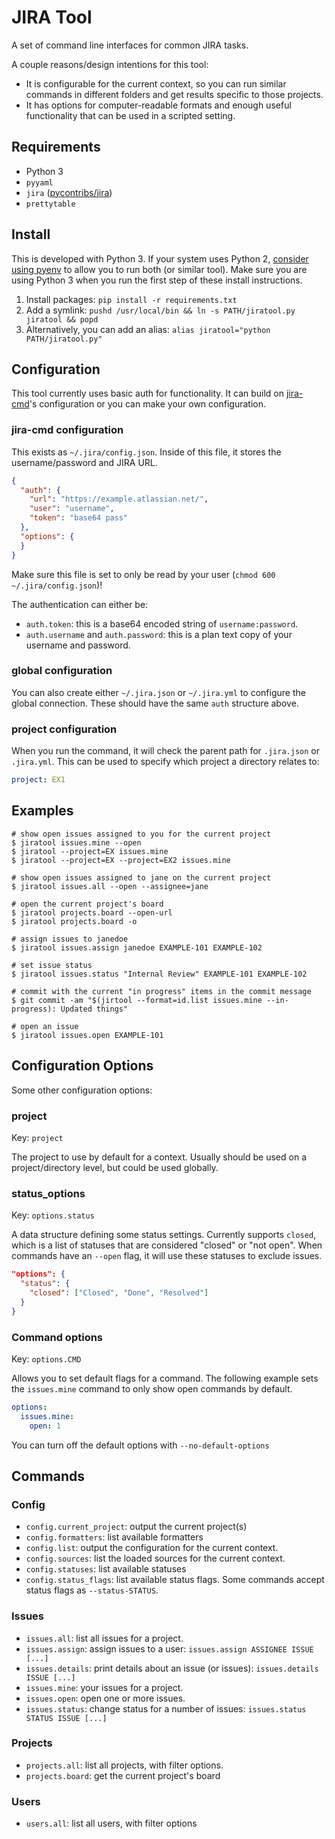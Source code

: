 # JIRA Tool

A set of command line interfaces for common JIRA tasks.

A couple reasons/design intentions for this tool:

* It is configurable for the current context, so you can run similar commands in
  different folders and get results specific to those projects.
* It has options for computer-readable formats and enough useful functionality
  that can be used in a scripted setting.

## Requirements

* Python 3
* `pyyaml`
* `jira` ([pycontribs/jira](https://github.com/pycontribs/jira))
* `prettytable`

## Install

This is developed with Python 3. If your system uses Python 2, [consider using pyenv](https://github.com/yyuu/pyenv) to allow you to run both (or similar tool). Make sure you are using Python 3 when you run the first step of these install instructions.

1. Install packages: `pip install -r requirements.txt`
1. Add a symlink: `pushd /usr/local/bin && ln -s PATH/jiratool.py jiratool && popd`
1. Alternatively, you can add an alias: `alias jiratool="python PATH/jiratool.py"`

## Configuration

This tool currently uses basic auth for functionality. It can build on [jira-cmd](https://github.com/germanrcuriel/jira-cmd)'s configuration or you can make your own configuration.

### jira-cmd configuration

This exists as `~/.jira/config.json`. Inside of this file, it stores the username/password and JIRA URL.

```json
{
  "auth": {
    "url": "https://example.atlassian.net/",
    "user": "username",
    "token": "base64 pass"
  },
  "options": {
  }
}
```

Make sure this file is set to only be read by your user (`chmod 600 ~/.jira/config.json`)!

The authentication can either be:

* `auth.token`: this is a base64 encoded string of `username:password`.
* `auth.username` and `auth.password`: this is a plan text copy of your username and password.

### global configuration

You can also create either `~/.jira.json` or `~/.jira.yml` to configure the global connection. These should have the same `auth` structure above.

### project configuration

When you run the command, it will check the parent path for `.jira.json` or `.jira.yml`. This can be used to specify which project a directory relates to:

```yaml
project: EX1
```

## Examples

```shell
# show open issues assigned to you for the current project
$ jiratool issues.mine --open
$ jiratool --project=EX issues.mine
$ jiratool --project=EX --project=EX2 issues.mine

# show open issues assigned to jane on the current project
$ jiratool issues.all --open --assignee=jane

# open the current project's board
$ jiratool projects.board --open-url
$ jiratool projects.board -o

# assign issues to janedoe
$ jiratool issues.assign janedoe EXAMPLE-101 EXAMPLE-102

# set issue status
$ jiratool issues.status "Internal Review" EXAMPLE-101 EXAMPLE-102

# commit with the current "in progress" items in the commit message
$ git commit -am "$(jirtool --format=id.list issues.mine --in-progress): Updated things"

# open an issue
$ jiratool issues.open EXAMPLE-101
```

## Configuration Options

Some other configuration options:

### project

Key: `project`

The project to use by default for a context. Usually should be used on a project/directory level, but could be used globally.

### status_options

Key: `options.status`

A data structure defining some status settings. Currently supports `closed`, which is a list of statuses that are considered "closed" or "not open". When commands have an `--open` flag, it will use these statuses to exclude issues.

```json
"options": {
  "status": {
    "closed": ["Closed", "Done", "Resolved"]
  }
}
```

### Command options

Key: `options.CMD`

Allows you to set default flags for a command. The following example sets the `issues.mine` command to only show open commands by default.

```yaml
options:
  issues.mine:
    open: 1
```

You can turn off the default options with `--no-default-options`

## Commands

### Config

* `config.current_project`: output the current project(s)
* `config.formatters`: list available formatters
* `config.list`: output the configuration for the current context.
* `config.sources`: list the loaded sources for the current context.
* `config.statuses`: list available statuses
* `config.status_flags`: list available status flags. Some commands accept status flags as `--status-STATUS`.

### Issues

* `issues.all`: list all issues for a project.
* `issues.assign`: assign issues to a user: `issues.assign ASSIGNEE ISSUE [...]`
* `issues.details`: print details about an issue (or issues): `issues.details ISSUE [...]`
* `issues.mine`: your issues for a project.
* `issues.open`: open one or more issues.
* `issues.status`: change status for a number of issues: `issues.status STATUS ISSUE [...]`

### Projects

* `projects.all`: list all projects, with filter options.
* `projects.board`: get the current project's board

### Users

* `users.all`: list all users, with filter options

